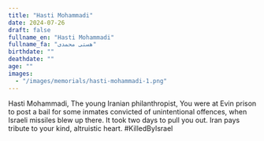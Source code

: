 ```yaml
---
title: "Hasti Mohammadi"
date: 2024-07-26
draft: false
fullname_en: "Hasti Mohammadi"
fullname_fa: "هستی محمدی"
birthdate: ""
deathdate: ""
age: ""
images:
  - "/images/memorials/hasti-mohammadi-1.png"
---
```


Hasti Mohammadi,
The young Iranian philanthropist,
You were at Evin prison to post a bail for some inmates convicted of unintentional offences, when Israeli missiles blew up there. It took two days to pull you out. Iran pays tribute to your kind, altruistic heart.
#KilledByIsrael